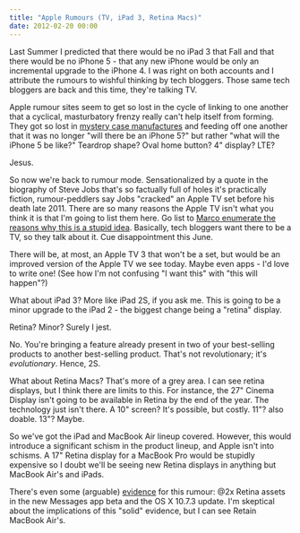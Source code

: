 ```yaml
---
title: "Apple Rumours (TV, iPad 3, Retina Macs)"
date: 2012-02-20 00:00
---
```


Last Summer I predicted that there would be no iPad 3 that Fall and that there would be no iPhone 5 - that any new iPhone would be only an incremental upgrade to the iPhone 4. I was right on both accounts and I attribute the rumours to wishful thinking by tech bloggers. Those same tech bloggers are back and this time, they're talking TV.

Apple rumour sites seem to get so lost in the cycle of linking to one another that a cyclical, masturbatory frenzy really can't help itself from forming. They got so lost in [mystery case manufactures](http://www.geek.com/articles/mobile/iphone-5-case-leaks-show-3g-like-body-20110727/) and feeding off one another that it was no longer "will there be an iPhone 5?" but rather "what will the iPhone 5 be like?" Teardrop shape? Oval home button? 4" display? LTE?

Jesus.

So now we're back to rumour mode.&nbsp;Sensationalized by a quote in the biography of Steve Jobs that's so factually full of holes it's practically fiction, rumour-peddlers say Jobs "cracked" an Apple TV set before his death late 2011. There are so many reasons the Apple TV isn't what you think it is that I'm going to list them here. Go list to [Marco enumerate the reasons why this is a stupid idea](http://5by5.tv/buildanalyze/48). Basically, tech bloggers want there to be a TV, so they talk about it. Cue disappointment this June.

There will be, at most, an Apple TV 3 that won't be a set, but would be an improved version of the Apple TV we see today. Maybe even apps - I'd love to write one! (See how I'm not confusing "I want this" with "this will happen"?)

What about iPad 3? More like iPad 2S, if you ask me. This is going to be a minor upgrade to the iPad 2 - the biggest change being a "retina" display.

Retina? Minor? Surely I jest.

No. You're bringing a feature already present in two of your best-selling products to another best-selling product. That's not revolutionary; it's _evolutionary_. Hence, 2S.

What about Retina Macs? That's more of a grey area. I can see retina displays, but I think there are limits to this. For instance, the 27" Cinema Display isn't going to be available in Retina by the end of the year. The technology just isn't there. A 10" screen? It's possible, but costly. 11"? also doable. 13"? Maybe.

So we've got the iPad and MacBook Air lineup covered. However, this would introduce a significant schism in the product lineup, and Apple isn't into schisms. A 17" Retina display for a MacBook Pro would be stupidly expensive so I doubt we'll be seeing new Retina displays in anything but MacBook Air's and iPads.

There's even some (arguable) [evidence](http://dcurt.is/retina) for this rumour: @2x Retina assets in the new Messages app beta and the OS X 10.7.3 update. I'm skeptical about the implications of this "solid" evidence, but I can see Retain MacBook Air's.

<!-- more -->
